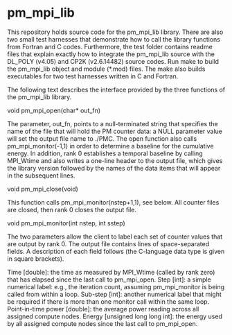 pm_mpi_lib
==========

This repository holds source code for the pm_mpi_lib library. There are also two small test harnesses that demonstrate how to call the library functions from Fortran and C codes. Furthermore, the test folder contains readme files that explain exactly how to integrate the pm_mpi_lib source with the DL_POLY (v4.05) and CP2K (v2.6.14482) source codes. Run make to build the pm_mpi_lib object and module (*.mod) files. The make also builds executables for two test harnesses written in C and Fortran.

The following text describes the interface provided by the three functions of the pm_mpi_lib library.

void pm_mpi_open(char* out_fn)

The parameter, out_fn, points to a null-terminated string that specifies the name of the file that will hold the PM counter data: a NULL parameter value will set the output file name to ./PMC. The open function also calls pm_mpi_monitor(-1,1) in order to determine a baseline for the cumulative energy. In addition, rank 0 establishes a temporal baseline by calling MPI_Wtime and also writes a one-line header to the output file, which gives the library version followed by the names of the data items that will appear in the subsequent lines.


void pm_mpi_close(void)

This function calls pm_mpi_monitor(nstep+1,1), see below. All counter files are closed, then rank 0 closes the output file.


void pm_mpi_monitor(int nstep, int sstep)

The two parameters allow the client to label each set of counter values that are output by rank 0. The output file contains lines of space-separated fields. A description of each field follows (the C-language data type is given in square brackets).

Time [double]: the time as measured by MPI_Wtime (called by rank zero) that has elapsed since the last call to pm_mpi_open.
Step [int]: a simple numerical label: e.g., the iteration count, assuming pm_mpi_monitor is being called from within a loop.
Sub-step [int]: another numerical label that might be required if there is more than one monitor call within the same loop.
Point-in-time power [double]: the average power reading across all assigned compute nodes.
Energy [unsigned long long int]: the energy used by all assigned compute nodes since the last call to pm_mpi_open.
